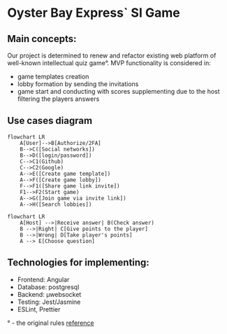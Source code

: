 # Oyster Bay Express` SI Game
## Main concepts:
Our project is determined to renew and refactor existing web platform of well-known intellectual quiz game°.
MVP functionality is considered in:
- game templates creation
- lobby formation by sending the invitations
- game start and conducting with scores supplementing due to the host filtering the players answers

## Use cases diagram
```mermaid
flowchart LR
    A[User]-->B[Authorize/2FA]
    B-->C([Social networks])
    B-->D([login/password])
    C-->C1(Github)
    C-->C2(Google)
    A-->E([Create game template])
    A-->F([Create game lobby])
    F-->F1([Share game link invite])
    F1-->F2(Start game)
    A-->G([Join game via invite link])
    A-->H([Search lobbies])
```

```mermaid
flowchart LR
    A[Host] -->|Receive answer| B(Check answer)
    B -->|Right| C[Give points to the player]
    B -->|Wrong| D[Take player's points]
    A --> E[Choose question]
```

## Technologies for implementing:
- Frontend: Angular
- Database: postgresql
- Backend: µwebsocket
- Testing: Jest/Jasmine
- ESLint, Prettier

° - the original rules [reference](https://ru.wikipedia.org/wiki/%D0%A1%D0%B2%D0%BE%D1%8F_%D0%B8%D0%B3%D1%80%D0%B0#%D0%9E_%D0%BF%D1%80%D0%BE%D0%B3%D1%80%D0%B0%D0%BC%D0%BC%D0%B5)
